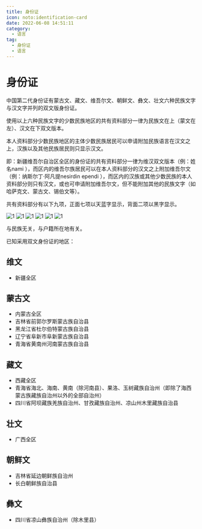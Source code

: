 ```yaml
---
title: 身份证  
icon: noto:identification-card 
date: 2022-06-08 14:51:11  
category: 
  - 语言     
tag: 
  - 身份证 
  - 语言
---
```


# 身份证

中国第二代身份证有蒙古文、藏文、维吾尔文、朝鲜文、彝文、壮文六种民族文字与汉文字并列的双文版身份证。

使用以上六种民族文字的少数民族地区的共有资料部分一律为民族文在上（蒙文在左）、汉文在下双文版本。

本人资料部分少数民族地区的主体少数民族居民可以申请附加民族语言在汉文之上，汉族以及其他民族居民则只显示汉文。

即：新疆维吾尔自治区全区的身份证的共有资料部分一律为维汉双文版本（例：姓名nami ），而区内的维吾尔族居民可以在本人资料部分的汉文之上附加维吾尔文（例：纳斯尔丁·阿凡提nesirdin ependi ），而区内的汉族或其他少数民族的本人资料部分则只有汉文，或也可申请附加维吾尔文，但不能附加其他的民族文字（如哈萨克文、蒙古文、锡伯文等）。

共有资料部分有以下九项，正面七项以天蓝字显示，背面二项以黑字显示。

![1](/id_card/蒙古文.jpg)
![1](/id_card/藏文.jpg)
![1](/id_card/维吾尔文.jpg)
![1](/id_card/朝鲜文.jpg)
![1](/id_card/彝文.jpg)
![1](/id_card/壮文.jpg)

与民族无关，与户籍所在地有关。

已知采用双文身份证的地区：

## 维文

- 新疆全区

## 蒙古文

- 内蒙古全区
- 吉林省前郭尔罗斯蒙古族自治县
- 黑龙江省杜尔伯特蒙古族自治县
- 辽宁省阜新市阜新蒙古族自治县
- 青海省黄南州河南蒙古族自治县

## 藏文

- 西藏全区
- 青海省海北、海南、黄南（除河南县）、果洛、玉树藏族自治州（即除了海西蒙古族藏族自治州以外的全部自治州）
- 四川省阿坝藏族羌族自治州、甘孜藏族自治州、凉山州木里藏族自治县

## 壮文

- 广西全区

## 朝鲜文

- 吉林省延边朝鲜族自治州
- 长白朝鲜族自治县

## 彝文

- 四川省凉山彝族自治州（除木里县）
